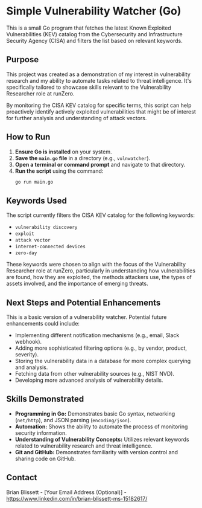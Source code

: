 # Simple Vulnerability Watcher (Go)

This is a small Go program that fetches the latest Known Exploited Vulnerabilities (KEV) catalog from the Cybersecurity and Infrastructure Security Agency (CISA) and filters the list based on relevant keywords.

## Purpose

This project was created as a demonstration of my interest in vulnerability research and my ability to automate tasks related to threat intelligence. It's specifically tailored to showcase skills relevant to the Vulnerability Researcher role at runZero.

By monitoring the CISA KEV catalog for specific terms, this script can help proactively identify actively exploited vulnerabilities that might be of interest for further analysis and understanding of attack vectors.

## How to Run

1.  **Ensure Go is installed** on your system.
2.  **Save the `main.go` file** in a directory (e.g., `vulnwatcher`).
3.  **Open a terminal or command prompt** and navigate to that directory.
4.  **Run the script** using the command:
    ```bash
    go run main.go
    ```

## Keywords Used

The script currently filters the CISA KEV catalog for the following keywords:

* `vulnerability discovery`
* `exploit`
* `attack vector`
* `internet-connected devices`
* `zero-day`

These keywords were chosen to align with the focus of the Vulnerability Researcher role at runZero, particularly in understanding how vulnerabilities are found, how they are exploited, the methods attackers use, the types of assets involved, and the importance of emerging threats.

## Next Steps and Potential Enhancements

This is a basic version of a vulnerability watcher. Potential future enhancements could include:

* Implementing different notification mechanisms (e.g., email, Slack webhook).
* Adding more sophisticated filtering options (e.g., by vendor, product, severity).
* Storing the vulnerability data in a database for more complex querying and analysis.
* Fetching data from other vulnerability sources (e.g., NIST NVD).
* Developing more advanced analysis of vulnerability details.

## Skills Demonstrated

* **Programming in Go:** Demonstrates basic Go syntax, networking (`net/http`), and JSON parsing (`encoding/json`).
* **Automation:** Shows the ability to automate the process of monitoring security information.
* **Understanding of Vulnerability Concepts:** Utilizes relevant keywords related to vulnerability research and threat intelligence.
* **Git and GitHub:** Demonstrates familiarity with version control and sharing code on GitHub.

## Contact

Brian Blissett - [Your Email Address (Optional)] - https://www.linkedin.com/in/brian-blissett-ms-15182617/
